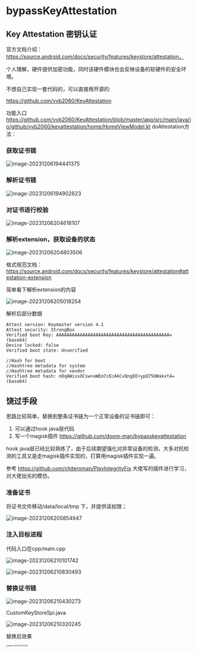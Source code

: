# bypassKeyAttestation 

## Key Attestation 密钥认证

官方文档介绍： https://source.android.com/docs/security/features/keystore/attestation，

个人理解，硬件提供加密功能，同时该硬件模块也会反映设备的软硬件的安全环境。

不想自己实现一套代码的，可以直接用开源的:

 https://github.com/vvb2060/KeyAttestation

功能入口 https://github.com/vvb2060/KeyAttestation/blob/master/app/src/main/java/io/github/vvb2060/keyattestation/home/HomeViewModel.kt  doAttestation方法：
### 获取证书链

![image-20231206194441375](assets/image-20231206194441375.png)

### 解析证书链

![image-20231206194902623](assets/image-20231206194902623.png)

### 对证书进行校验

![image-20231206204618107](assets/image-20231206204618107.png)

### 解析extension，获取设备的状态

![image-20231206204803506](assets/image-20231206204803506.png)

格式规范文档： https://source.android.com/docs/security/features/keystore/attestation#attestation-extension 

简单看下解析extension的内容

![image-20231206205018254](assets/image-20231206205018254.png)

解析后部分数据

```agsl
Attest version: Keymaster version 4.1
Attest security: StrongBox
Verified boot Key: AAAAAAAAAAAAAAAAAAAAAAAAAAAAAAAAAAAAAAAAAAA= (base64)
Device locked: false
Verified boot state: Unverified

//Hash for boot
//Hashtree metadata for system
//Hashtree metadata for vendor
Verified boot hash: nDqAWissOCsw+aWEm7cEcAkCvQngEE+ypQ75UWakxt4= (base64) 
```

## 饶过手段

思路比较简单，替换到整条证书链为一个正常设备的证书链即可：

1. 可以通过hook java层代码
2. 写一个magisk插件 https://github.com/doom-man/bypasskeyattestation



hook java层已经比较熟练了，由于后续期望强化对异常设备的检测，大多对抗检测的工具又是走magisk插件实现的，打算用magisk插件实现一遍。

参考 https://github.com/chiteroman/PlayIntegrityFix 大佬写的插件进行学习，对大佬拙劣的模仿。



### 准备证书

将证书文件移动/data/local/tmp 下，并提供读权限；

![image-20231206205854947](assets/image-20231206205854947.png)

### 注入目标进程

代码入口在cpp/main.cpp 

![image-20231206210101742](assets/image-20231206210101742.png)

![image-20231206210830493](assets/image-20231206210830493.png)

### 替换证书链

![image-20231206210430273](assets/image-20231206210430273.png)

CustomKeyStoreSpi.java 

![image-20231206210320245](assets/image-20231206210320245.png)

替换后效果

<img src="assets/image-20231206210517186.png" alt="image-20231206210517186" style="zoom:30%;" />